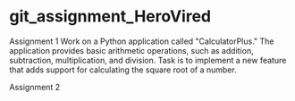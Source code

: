 # git_assignment_HeroVired

Assignment 1
Work on a Python application called "CalculatorPlus." The application provides basic arithmetic operations, such as addition, subtraction, multiplication, and division.  Task is to implement a new feature that adds support for calculating the square root of a number.


Assignment 2 
